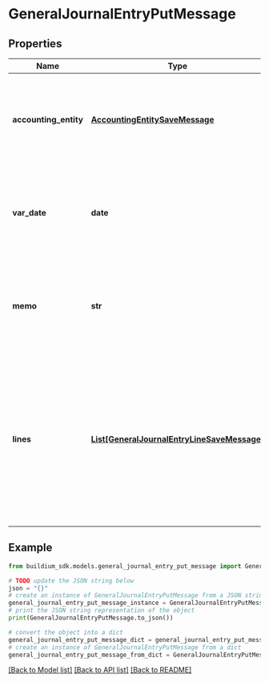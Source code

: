 # GeneralJournalEntryPutMessage


## Properties

Name | Type | Description | Notes
------------ | ------------- | ------------- | -------------
**accounting_entity** | [**AccountingEntitySaveMessage**](AccountingEntitySaveMessage.md) | A rental property, association or company to associate with the general journal entry. | 
**var_date** | **date** | Date of the general journal entry. The date must be formatted as YYYY-MM-DD. | 
**memo** | **str** | Description of the general journal entry. Must be no longer than 240 characters. | [optional] 
**lines** | [**List[GeneralJournalEntryLineSaveMessage]**](GeneralJournalEntryLineSaveMessage.md) | A list of general journal entry lines. At least two lines are required. The total amount of the debit PostingType lines must equal the total of the credit PostingType lines. | 

## Example

```python
from buildium_sdk.models.general_journal_entry_put_message import GeneralJournalEntryPutMessage

# TODO update the JSON string below
json = "{}"
# create an instance of GeneralJournalEntryPutMessage from a JSON string
general_journal_entry_put_message_instance = GeneralJournalEntryPutMessage.from_json(json)
# print the JSON string representation of the object
print(GeneralJournalEntryPutMessage.to_json())

# convert the object into a dict
general_journal_entry_put_message_dict = general_journal_entry_put_message_instance.to_dict()
# create an instance of GeneralJournalEntryPutMessage from a dict
general_journal_entry_put_message_from_dict = GeneralJournalEntryPutMessage.from_dict(general_journal_entry_put_message_dict)
```
[[Back to Model list]](../README.md#documentation-for-models) [[Back to API list]](../README.md#documentation-for-api-endpoints) [[Back to README]](../README.md)


